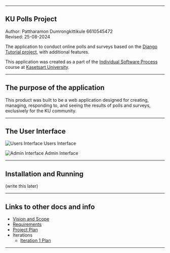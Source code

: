 ***

## KU Polls Project
Author: Pattharamon Dumrongkittikule 6610545472  
Revised: 25-08-2024

The application to conduct online polls and surveys based on the [Django Tutorial project](https://docs.djangoproject.com/en/4.1/intro/tutorial01/), with additional features.

This application was created as a part of the [Individual Software Process](https://cpske.github.io/ISP) course at [Kasetsart University](https://www.ku.ac.th).
***

## The purpose of the application
This product was built to be a web application designed for creating, managing, responding to, and seeing the results of polls and surveys, exclusively for the KU community.

***

## The User Interface
![Users Interface](../../blob/iteration1/README_images/users.png)
Users Interface

![Admin Interface](../../blob/iteration1/README_images/admin.png)
Admin Interface
***

## Installation and Running
(write this later)

***

## Links to other docs and info
 - [Vision and Scope](../../wiki/Vision-and-Scope)
 - [Requirements](../../wiki/Requirements)
 - [Project Plan](../../wiki/Project-Plan)
 - Iterations
   - [Iteration 1 Plan](../../wiki/Iteration-1-Plan)

***
